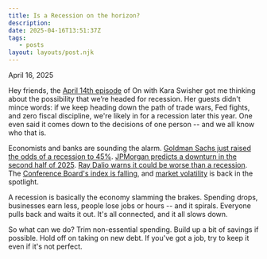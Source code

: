 ```yaml
---
title: Is a Recession on the horizon?
description:
date: 2025-04-16T13:51:37Z
tags:
   - posts
layout: layouts/post.njk
---
```


April 16, 2025

Hey friends, the [April 14th episode](https://podcasts.voxmedia.com/show/on-with-kara-swisher) of On with Kara Swisher got me thinking about the possibility that we’re headed for recession. Her guests didn't mince words: if we keep heading down the path of trade wars, Fed fights, and zero fiscal discipline, we're likely in for a recession later this year. One even said it comes down to the decisions of one person -- and we all know who that is.

Economists and banks are sounding the alarm. [Goldman Sachs just raised the odds of a recession to 45%](https://www.reuters.com/markets/us/goldman-sachs-raises-odds-us-recession-45-2025-04-07/). [JPMorgan predicts a downturn in the second half of 2025](https://finance.yahoo.com/news/jpmorgan-becomes-the-first-wall-street-bank-to-forecast-a-us-recession-following-trumps-tariffs-222019272.html). [Ray Dalio warns it could be worse than a recession](https://www.marketwatch.com/story/ray-dalio-says-trumps-trade-war-could-spark-something-worse-than-a-recession-3774ceef). The [Conference Board's index is falling](https://www.conference-board.org/topics/us-leading-indicators), and [market volatility](https://www.forbes.com/sites/investor-hub/article/is-a-recession-coming-2025/) is back in the spotlight.

A recession is basically the economy slamming the brakes. Spending drops, businesses earn less, people lose jobs or hours -- and it spirals. Everyone pulls back and waits it out. It's all connected, and it all slows down.

So what can we do? Trim non-essential spending. Build up a bit of savings if possible. Hold off on taking on new debt. If you've got a job, try to keep it even if it's not perfect.

